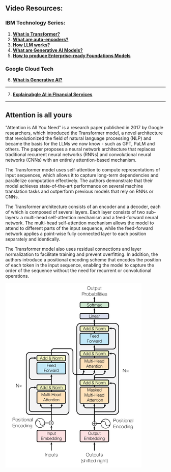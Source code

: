 ## Video Resources:

### IBM Technology Series:

1. [**What is Transformer?**](https://www.youtube.com/watch?v=ZXiruGOCn9s)
2. [**What are auto-encoders?**](https://www.youtube.com/watch?v=qiUEgSCyY5o)
3. [**How LLM works?**](https://www.youtube.com/watch?v=5sLYAQS9sWQ&t=1s)
4. [**What are Generative AI Models?**](https://www.youtube.com/watch?v=hfIUstzHs9A&t=227s)
5. [**How to produce Enterprise-ready Foundations Models**](https://www.youtube.com/watch?v=eHPqfNLeous)

### Google Cloud Tech
6. [**What is Generative AI?**](https://www.youtube.com/watch?v=G2fqAlgmoPo&list=RDLVeHPqfNLeous&index=21)

---
7. [**Explainabgle AI in FInancial Services**](https://www.youtube.com/watch?v=5gPpI993Wjg)

--- 
## Attention is all yours

"Attention is All You Need" is a research paper published in 2017 by Google researchers, which introduced the Transformer model, a novel architecture that revolutionized the field of natural language processing (NLP) and became the basis for the LLMs we  now know - such as GPT, PaLM and others. The paper proposes a neural network architecture that replaces traditional recurrent neural networks (RNNs) and convolutional neural networks (CNNs) with an entirely attention-based mechanism. 

The Transformer model uses self-attention to compute representations of input sequences, which allows it to capture long-term dependencies and parallelize computation effectively. The authors demonstrate that their model achieves state-of-the-art performance on several machine translation tasks and outperform previous models that rely on RNNs or CNNs.

The Transformer architecture consists of an encoder and a decoder, each of which is composed of several layers. Each layer consists of two sub-layers: a multi-head self-attention mechanism and a feed-forward neural network. The multi-head self-attention mechanism allows the model to attend to different parts of the input sequence, while the feed-forward network applies a point-wise fully connected layer to each position separately and identically. 

The Transformer model also uses residual connections and layer normalization to facilitate training and prevent overfitting. In addition, the authors introduce a positional encoding scheme that encodes the position of each token in the input sequence, enabling the model to capture the order of the sequence without the need for recurrent or convolutional operations.

![Transformer Architecture](./figures/full-transformer.png)

